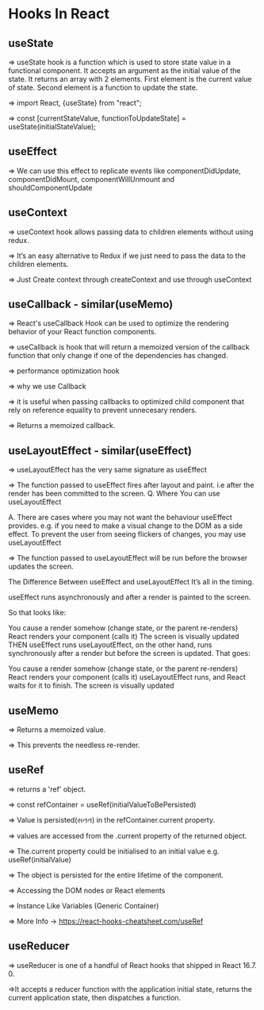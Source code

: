 # Hooks In React

## useState

=> useState hook is a function which is used to store state value in a functional component. It accepts an argument as the initial value of the state. It returns an array with 2 elements. First element is the current value of state. Second element is a function to update the state.

=> import React, {useState} from "react";

=> const [currentStateValue, functionToUpdateState] = useState(initialStateValue);

## useEffect

=> We can use this effect to replicate events like componentDidUpdate, componentDidMount, componentWillUnmount and shouldComponentUpdate

## useContext

=> useContext hook allows passing data to children elements without using redux.

=> It’s an easy alternative to Redux if we just need to pass the data to the children elements.

=> Just Create context through createContext and use through useContext

## useCallback - similar(useMemo)

=> React's useCallback Hook can be used to optimize the rendering behavior of your React function components.

=> useCallback is hook that will return a memoized version of the callback function that only change if one of the dependencies has changed.

=> performance optimization hook

=> why we use Callback

=> it is useful when passing callbacks to optimized child component that rely on reference equality to prevent unnecesary renders. 

=> Returns a memoized callback.


## useLayoutEffect - similar(useEffect)

=> useLayoutEffect has the very same signature as useEffect

=> The function passed to useEffect fires after layout and paint. i.e after the render has been committed to the screen.
Q. Where You can use useLayoutEffect

A. There are cases where you may not want the behaviour useEffect provides. e.g. if you need to make a visual change to the DOM as a side effect. To prevent the user from seeing flickers of changes, you may use useLayoutEffect

=> The function passed to useLayoutEffect will be run before the browser updates the screen.

The Difference Between useEffect and useLayoutEffect
It’s all in the timing.

useEffect runs asynchronously and after a render is painted to the screen.

So that looks like:

You cause a render somehow (change state, or the parent re-renders)
React renders your component (calls it)
The screen is visually updated
THEN useEffect runs
useLayoutEffect, on the other hand, runs synchronously after a render but before the screen is updated. That goes:

You cause a render somehow (change state, or the parent re-renders)
React renders your component (calls it)
useLayoutEffect runs, and React waits for it to finish.
The screen is visually updated

## useMemo

=> Returns a memoized value.

=> This prevents the needless re-render.

## useRef

=> returns a 'ref' object.

=> const refContainer = useRef(initialValueToBePersisted)

=> Value is persisted(સતત) in the refContainer.current property.

=> values are accessed from the .current property of the returned object.

=> The.current property could be initialised to an initial value e.g. useRef(initialValue)

=> The object is persisted for the entire lifetime of the component.

=> Accessing the DOM nodes or React elements

=> Instance Like Variables (Generic Container)

=> More Info -> https://react-hooks-cheatsheet.com/useRef
## useReducer

=> useReducer is one of a handful of React hooks that shipped in React 16.7. 0. 

=>It accepts a reducer function with the application initial state, returns the current application state, then dispatches a function.
